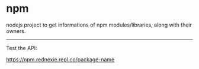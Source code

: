 # npm
nodejs project to get informations of npm modules/libraries, along with their owners.

<hr>
Test the API: <br>

https://npm.rednexie.repl.co/package-name
